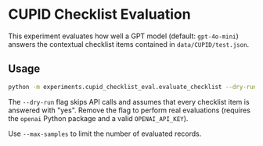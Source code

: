 # CUPID Checklist Evaluation

This experiment evaluates how well a GPT model (default: `gpt-4o-mini`) answers
the contextual checklist items contained in `data/CUPID/test.json`.

## Usage

```bash
python -m experiments.cupid_checklist_eval.evaluate_checklist --dry-run
```

The `--dry-run` flag skips API calls and assumes that every checklist item is
answered with "yes". Remove the flag to perform real evaluations (requires the
`openai` Python package and a valid `OPENAI_API_KEY`).

Use `--max-samples` to limit the number of evaluated records.
